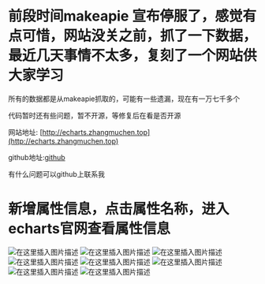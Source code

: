 # 前段时间makeapie 宣布停服了，感觉有点可惜，网站没关之前，抓了一下数据，最近几天事情不太多，复刻了一个网站供大家学习

所有的数据都是从makeapie抓取的，可能有一些遗漏，现在有一万七千多个

代码暂时还有些问题，暂不开源，等修复后在看是否开源

网站地址: [http://echarts.zhangmuchen.top](http://echarts.zhangmuchen.top)

github地址:[github](https://github.com/zhangxiang0316)

有什么问题可以github上联系我


# 新增属性信息，点击属性名称，进入echarts官网查看属性信息



![在这里插入图片描述](https://img-blog.csdnimg.cn/c98659d749cd44afba7efa6b75bb7cf1.png?x-oss-process=image/watermark,type_d3F5LXplbmhlaQ,shadow_50,text_Q1NETiBA6L2u5Zue5Y2D6L29,size_20,color_FFFFFF,t_70,g_se,x_16#pic_center)
![在这里插入图片描述](https://img-blog.csdnimg.cn/e6f595bee85a4e72b74e7f9cab259c9f.png?x-oss-process=image/watermark,type_d3F5LXplbmhlaQ,shadow_50,text_Q1NETiBA6L2u5Zue5Y2D6L29,size_20,color_FFFFFF,t_70,g_se,x_16#pic_center)
![在这里插入图片描述](https://img-blog.csdnimg.cn/74cea07f832345e59cf8eeb3304d8a27.png?x-oss-process=image/watermark,type_d3F5LXplbmhlaQ,shadow_50,text_Q1NETiBA6L2u5Zue5Y2D6L29,size_20,color_FFFFFF,t_70,g_se,x_16#pic_center)
![在这里插入图片描述](https://img-blog.csdnimg.cn/559fd1cee8f64b15ae7335ff1883b357.png?x-oss-process=image/watermark,type_d3F5LXplbmhlaQ,shadow_50,text_Q1NETiBA6L2u5Zue5Y2D6L29,size_20,color_FFFFFF,t_70,g_se,x_16#pic_center)
![在这里插入图片描述](https://img-blog.csdnimg.cn/0c9e3e35ec6b42d981bc6cb02986ec97.png?x-oss-process=image/watermark,type_d3F5LXplbmhlaQ,shadow_50,text_Q1NETiBA6L2u5Zue5Y2D6L29,size_20,color_FFFFFF,t_70,g_se,x_16#pic_center)
![在这里插入图片描述](https://img-blog.csdnimg.cn/e83cd74f6c1242bfa528b42c626e180a.png?x-oss-process=image/watermark,type_d3F5LXplbmhlaQ,shadow_50,text_Q1NETiBA6L2u5Zue5Y2D6L29,size_20,color_FFFFFF,t_70,g_se,x_16#pic_center)
![在这里插入图片描述](https://img-blog.csdnimg.cn/754cec7954ad44bb891d9859d4199a97.png?x-oss-process=image/watermark,type_d3F5LXplbmhlaQ,shadow_50,text_Q1NETiBA6L2u5Zue5Y2D6L29,size_20,color_FFFFFF,t_70,g_se,x_16#pic_center)
![在这里插入图片描述](https://img-blog.csdnimg.cn/3555fa15b0874b659ddb27da6d44310f.png?x-oss-process=image/watermark,type_d3F5LXplbmhlaQ,shadow_50,text_Q1NETiBA6L2u5Zue5Y2D6L29,size_20,color_FFFFFF,t_70,g_se,x_16#pic_center)
